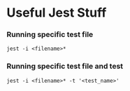 # Useful Jest Stuff

### Running specific test file
```
jest -i <filename>* 
```

### Running specific test file and test
```
jest -i <filename>* -t '<test_name>'
```